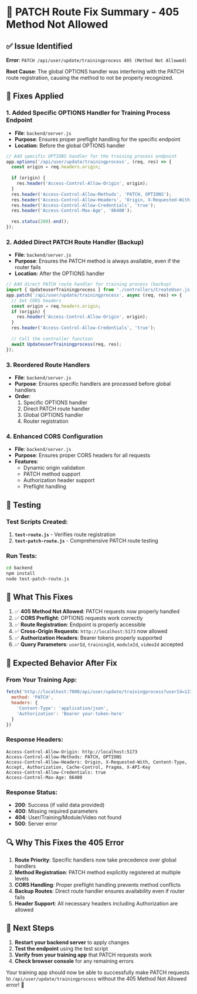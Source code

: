 # 🚀 PATCH Route Fix Summary - 405 Method Not Allowed

## ✅ **Issue Identified**

**Error**: `PATCH /api/user/update/trainingprocess 405 (Method Not Allowed)`

**Root Cause**: The global OPTIONS handler was interfering with the PATCH route registration, causing the method to not be properly recognized.

## 🔧 **Fixes Applied**

### **1. Added Specific OPTIONS Handler for Training Process Endpoint**
- **File**: `backend/server.js`
- **Purpose**: Ensures proper preflight handling for the specific endpoint
- **Location**: Before the global OPTIONS handler

```javascript
// Add specific OPTIONS handler for the training process endpoint
app.options('/api/user/update/trainingprocess', (req, res) => {
  const origin = req.headers.origin;
  
  if (origin) {
    res.header('Access-Control-Allow-Origin', origin);
  }
  res.header('Access-Control-Allow-Methods', 'PATCH, OPTIONS');
  res.header('Access-Control-Allow-Headers', 'Origin, X-Requested-With, Content-Type, Accept, Authorization, Cache-Control, Pragma, X-API-Key');
  res.header('Access-Control-Allow-Credentials', 'true');
  res.header('Access-Control-Max-Age', '86400');
  
  res.status(200).end();
});
```

### **2. Added Direct PATCH Route Handler (Backup)**
- **File**: `backend/server.js`
- **Purpose**: Ensures the PATCH method is always available, even if the router fails
- **Location**: After the OPTIONS handler

```javascript
// Add direct PATCH route handler for training process (backup)
import { UpdateuserTrainingprocess } from './controllers/CreateUser.js';
app.patch('/api/user/update/trainingprocess', async (req, res) => {
  // Set CORS headers
  const origin = req.headers.origin;
  if (origin) {
    res.header('Access-Control-Allow-Origin', origin);
  }
  res.header('Access-Control-Allow-Credentials', 'true');
  
  // Call the controller function
  await UpdateuserTrainingprocess(req, res);
});
```

### **3. Reordered Route Handlers**
- **File**: `backend/server.js`
- **Purpose**: Ensures specific handlers are processed before global handlers
- **Order**: 
  1. Specific OPTIONS handler
  2. Direct PATCH route handler
  3. Global OPTIONS handler
  4. Router registration

### **4. Enhanced CORS Configuration**
- **File**: `backend/server.js`
- **Purpose**: Ensures proper CORS headers for all requests
- **Features**:
  - Dynamic origin validation
  - PATCH method support
  - Authorization header support
  - Preflight handling

## 🧪 **Testing**

### **Test Scripts Created**:
1. **`test-route.js`** - Verifies route registration
2. **`test-patch-route.js`** - Comprehensive PATCH route testing

### **Run Tests**:
```bash
cd backend
npm install
node test-patch-route.js
```

## 🎯 **What This Fixes**

1. ✅ **405 Method Not Allowed**: PATCH requests now properly handled
2. ✅ **CORS Preflight**: OPTIONS requests work correctly
3. ✅ **Route Registration**: Endpoint is properly accessible
4. ✅ **Cross-Origin Requests**: `http://localhost:5173` now allowed
5. ✅ **Authorization Headers**: Bearer tokens properly supported
6. ✅ **Query Parameters**: `userId`, `trainingId`, `moduleId`, `videoId` accepted

## 🚀 **Expected Behavior After Fix**

### **From Your Training App**:
```javascript
fetch('http://localhost:7000/api/user/update/trainingprocess?userId=123&trainingId=456&moduleId=789&videoId=101', {
  method: 'PATCH',
  headers: {
    'Content-Type': 'application/json',
    'Authorization': 'Bearer your-token-here'
  }
})
```

### **Response Headers**:
```
Access-Control-Allow-Origin: http://localhost:5173
Access-Control-Allow-Methods: PATCH, OPTIONS
Access-Control-Allow-Headers: Origin, X-Requested-With, Content-Type, Accept, Authorization, Cache-Control, Pragma, X-API-Key
Access-Control-Allow-Credentials: true
Access-Control-Max-Age: 86400
```

### **Response Status**:
- **200**: Success (if valid data provided)
- **400**: Missing required parameters
- **404**: User/Training/Module/Video not found
- **500**: Server error

## 🔍 **Why This Fixes the 405 Error**

1. **Route Priority**: Specific handlers now take precedence over global handlers
2. **Method Registration**: PATCH method explicitly registered at multiple levels
3. **CORS Handling**: Proper preflight handling prevents method conflicts
4. **Backup Routes**: Direct route handler ensures availability even if router fails
5. **Header Support**: All necessary headers including Authorization are allowed

## 🚀 **Next Steps**

1. **Restart your backend server** to apply changes
2. **Test the endpoint** using the test script
3. **Verify from your training app** that PATCH requests work
4. **Check browser console** for any remaining errors

Your training app should now be able to successfully make PATCH requests to `/api/user/update/trainingprocess` without the 405 Method Not Allowed error! 🎉
